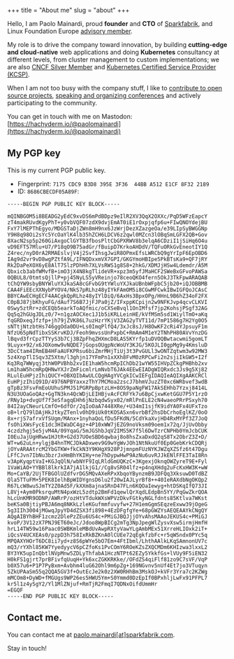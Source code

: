 +++
title = "About me"
slug = "about"
+++

Hello, I am Paolo Mainardi, proud **founder** and **CTO** of [Sparkfabrik](https://www.sparkfabrik.com), and Linux Foundation Europe [advisory member](https://linuxfoundation.eu/en/about/advisory-board).

My role is to drive the company toward innovation, by building **cutting-edge and cloud-native** web applications
and doing **Kubernetes** consultancy at different levels, from cluster management to custom implementations; we are also [CNCF Silver Member](https://landscape.cncf.io/format=members&selected=spark-fabrik-member) and [Kubernetes Certified Service Provider (KCSP)](https://landscape.cncf.io/selected=spark-fabrik-kcsp).

When I am not too busy with the company stuff, I like to [contribute to open source projects](https://www.github.com/paolomainardi), [speaking and organizing conferences](/talks) and actively participating to the community.

You can get in touch with me on Mastodon: [https://hachyderm.io/@paolomainardi](https://hachyderm.io/@paolomainardi)

## My PGP key

This is my current PGP public key.

- Fingerprint: `7175 CDC9 B3D8 395E 3F36  44BB A512 E1CF 8F32 2189`
- ID: `8686CBECDF05A89F`:

```shell {linenos=inline}
-----BEGIN PGP PUBLIC KEY BLOCK-----

mQINBGOM5i8BEADG2yEdC9xvDS6mPdBDpz9eIlR2XV3QqX2OXXc/PqD5WFzEapcY
zT4makRUvdKgyPhT+y0vbVQF07zdX9dvjEmAT0iE1rOxpjqfp6u+FIwQNOYdejBU
FxY7lMEPThEgyo/MDGSTaDjZWn8mH9nx6JzWrjDezXZazgeOa/e39LIpSyBWGGNp
Y9H8q98Oi2sYc5YcOaYlK4lb35hZCH6LDCV6z2qwl0MZcn3lOBqSmLGFX2QB+Gov
8XacN2sp5p260GiAxgoClGYTB3fbosPltCbGPXRWV8b3elqA6CDziI1jSiHq6O4u
vD9EFT57Mlu+U7/P18qO9B75adGr/fBuipD7KrkoAHDdV/TQFuORkGvEneotIY1Q
Z4rec/nyD0rA2RMAEslvjV4j2SvfIhsgJwiR8OPmxEfsLWRCbQ9gYrIpF6EpOBD6
IAg9d2vr9vD8wgPZtfA9L/IFNQDxxmVX7GPI/GKGYmoHBIpe5PkBTsKa9+QF7jRY
Rk2DaPeXOX6yE8AlT7SlzPDhHh7XLVsRWS1g8S8+2hkG/XDMJjHSw4Ldemdr/A5M
Qbxicb3abfWMvfB+imO3jX4N8kgTlideVR+xpz3m5yfJMaHCF2SWeBxGFvoPAWSa
0QBUL8/0tmtsQjllP+pj45NyLS5yVReinjo78ceoQKO4fern5OkJ3TkFpwARAQAB
tChQYW9sbyBNYWluYXJkaSA8cGFvbG9tYWluYXJkaUBnbWFpbC5jb20+iQJOBBMB
CAA4FiEEcXXNybPYOV4/NkS7pRLhz48yIYkFAmOM5i8CGwMFCwkIBwIGFQoJCAsC
BBYCAwECHgECF4AACgkQpRLhz48yIYlDiQ/6AxHs3BpxOPg/HHnL9B6hZ34oF2FX
C0pBJ87jbKhyuFG/dAuf7S6B7JjFJPa0jZ/IFxppKCpijn2w9NFKJvp4qcvCLKVI
0Swy5ztRr+zdCEQb5earkToAQfmic/oCXSeBvql1OnIMfsf7jp2KohsjPSgf32AG
Qq5q2hGUgJDLz0/7+n1gzAOCXec1J1b5iKRLLeinHE/kVfMSm5sd1WiylTmO+aKq
fqGRDxeqJfzfp+jh79jZVK86L7uzHzrYKjV3ZAG2yTVT11d/7mP1586g7H2Yg0O5
sNTtjNtzbtHs746ggOda0DU+Ls0ImqPlfQ4/3xJc8sJ/H8OwKF2cRi4YJpsuyF1m
NfzU65pNdTibxSSKrvKDJ/Feoh9mvssUnPxpbC+RmAm4M1eY2TNhPH80AVvYnzDG
lBqvd3frCpzTTYyS3b7Cj3BZpFhqZHXmcD8LAS5KYrfp1uDVOQBwtacwmi5gomLT
9Luyx+92/x6JOXomw9vNQDE7jGopsOUgpNcWoUY3KJG/5KOJLI0gpMg9y4KmsluD
3DcCtam4IRmEB4HFaAUFKPRsu6biZmrMHjTiUj3t3PvGULl3wONTZqtwm3w92MW3
5z4XnpTlISqv3Z5Xtm/l3ghjn17YFmPn1xXXh8FvM0zRPCwFi2n2sjiIkGW5+I2f
Kq3Rq7WWyqj3thW0PVBhb2xvIE1haW5hcmRpIChDb21wYW55IHVpZCkgPHBhb2xv
Lm1haW5hcmRpQHNwYXJrZmFicmlrLmNvbT6JAk4EEwEIADgWIQRxdc3Js9g5Xj82
RLulEuHPjzIhiQUCY+OBXQIbAwULCQgHAgYVCgkICwIEFgIDAQIeAQIXgAAKCRCl
EuHPjzIhiQ91D/4976NPBYaxxzThY7MCMoa2zscJ7bhmVJuzZT0xc6WRbvef3wdB
gTpBz3FsvFmEoUUhuSPMJ51PGRPpBptzLH+8OS9paNgFW17AkSEHhb7Yzxj8414L
N3U3UOaGoQAz+GgTN3kn4QcWDjLEIHBjvAcFCRFYk7u6BpCjxwKetGGU7P5Y1rzO
/RNy1p+dvgUf7f3eSfagqEHh6jNzbqdwSyx02/mRlPnELE2cN4waeoPRrPSxyh70
84I2ayCNeurLCmfO+6dfOr/2qIoOaA7448XRe/+U34mI1sjfK9idYA0Fx4UFxTzo
oB+lrQ79lDAjHkJtkyZTenlv0hD9iUk0tKOSASxn6vrbBf2hsDbCrhoEglKZ/0oO
8x+rjS7afrxVfSUgm/MAnx+1nyhaQoLfDu5FKdN/5CdYkaXvjHD4RxMYPf3Z7JoQ
fsOhiXWsFycE1dc3HIWaDC4gz+4P10xWW7jEZG9noVksm09oem1x72q/JjUvObby
4czdzhgj5e5jvM4A/09YqaG/5mJGShbJqV2IMS5K7f5l6DwTzrCNPHb0YmJcbCUK
I0EuJajUgHRww1HJtR+G2d37UOeSBD6qwbaj8o8hsZxaDxdQ2qS8Tx2ObrZ3Z+D/
WT+w62uLn+ylgjB4hnTMCJDkADxwev9G9wYgWvJOh1NtNkuUf0Ep0GebKrkCDQRj
jOYvARAAtrcM2YbGTKW+fkCkN3Y9KHgX928PJjmnpmFUzNYKJWZqXZSfz6t47Dgu
LFfCJvn7IbNu3bzrJxHmBhYKIHy+ne7hDypwHwP9AzNu6uvRJJkENlFFE3TaI8Rn
v3ApKyqptVaI+KGJqQlN/wbNYF9IqLRldGmUQKzC+3KgexjOknqOWZyreT9E+Fyl
1VaWiAO+YYBBl8lkrkIA7jA1lkjG1//Cg8vSR04lfz+p4nqXHdg2uFcKxHW3K+wW
Mo+CaYB/2UjTFBGOlUZdfvrDG5MQvAXeRPxXbqoYBynzmB9JDFQq3XksuwD0TdBZ
Qla5TTuFM+5PEK8IelhBpWIDYgnsD6lu2f20wIAJLyrBf8++40IeRAXdbNgOKQp2
R67LcW8wuSJmTY2Z0Ad5F/kXXm8ajnaSRnD47FLn6KQOaIewyg+htDSKqIfQ73JI
L8Vj+Aym0PksrquMtN4pxWzL5zdtp2BmFd1qewlQrXqdLEdpBn5YY/PqGwZkrQOA
hLcUnKMR9ODNP/AWRrP/ozHtVTdukWXsWPVzDkvFGtkyNGLfdnts85Ktlva7WKst
beKSa0BjtiyPBJA6mq8NKkLzleKGufmmfuvyfw+27H1emGgmSEqzeExww39jOgeG
5g3IIh3004jMGwqJpyYD4dZSX3fi898+4EzDFgfgYe+68pGWZYsAEQEAAYkCNgQY
AQgAIBYhBHF1zcmz2DlePzZEu6US4c+PMiGJBQJjjOYvAhsMAAoJEKUS4c+PMiGJ
kvoP/3V12zX7PNJ9ET60eJc/Jdoo8WpBICg2mTg3NpJpegWlZysvXsw5irmjHmfH
hrL14TW59w16Paac0SWBKmleMBdUvAwpRXtyVawYLgAmbMEx51XrreHLIOxk2iT+
iQcsV4UCXEAs0/pzpD3h758IxRkBZKnA0lCUEe72qEgkfzbFc+r5qWSndx0PYc5q
MPQAXYHOrT6DC8ii7yd+z8S6pWYe5bO7Em+4FtIbml/LhthAAlkLKqSAmnonUV7c
mQ3/rYXhl85KW7YyedyycV6pCZfoKs1PvCOmY6ROeKZsZXQCMDm6KHIzwa3lxxL2
BY3YK5upInQbtlNVpMnw5ZDLyThfabA1HczNTPt62EZy5YkkfGs+lVUy9F5iEN32
H0kFS1gjrt7prBFivfqUuqH+Yk6xcZGKKRKke//OFdZS4qiFlf81zo9C7sVF/VqP
b0X57u6+P1P7PyBxm+Avbhm4luG62Ohl9m6pZg+169NGvnv5nUf4Et7jo3VTuqyn
5ZkUPAaSm55q2QQA5GV3f+OutEcJe2k0z2XW0RHhBm3MskOJ+kVFr3Yra7c2KZWg
mMCOm8+DyWD+fMGUgs9WP26es5HWU5Ym+S0Ymmd0DzEpIf0BPxhljLwFx91PFPL7
kr5l1z4ySgY2/Yl1MlZNjuf+RmTjR2FmqI7QDNxOifdUmmHr
=EGQF
-----END PGP PUBLIC KEY BLOCK-----
```

## Contact me.

You can contact me at [paolo.mainardi[at]sparkfabrik.com](mailto:paolo.mainardi+blog@sparkfabrik.com).

Stay in touch!

